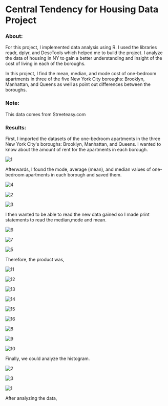 # Central Tendency for Housing Data Project
### About: 

For this project, I implemented data analysis using R. I used the libraries readr, dplyr, and DescTools which helped me to build the project. I analyze the data of housing in NY to gain a better understanding and insight of the cost of living in each of the boroughs.

In this project, I find the mean, median, and mode cost of one-bedroom apartments in three of the five New York City boroughs: Brooklyn, Manhattan, and Queens as well as point out differences between the boroughs.
 
### Note:

This data comes from Streeteasy.com 

### Results:

First, I imported the datasets of the one-bedroom apartments in the three New York City's boroughs: Brooklyn, Manhattan, and Queens. I wanted to know about the amount of rent for the apartments in each borough.

![1](https://user-images.githubusercontent.com/89553126/135769677-22bc2430-441c-4345-a66e-db95d4f18727.PNG)

Afterwards, I found the mode, average (mean), and median values of one-bedroom apartments in each borough and saved them.

![4](https://user-images.githubusercontent.com/89553126/135770941-4ddf866d-4650-4a22-b7a7-4fb662d4a053.PNG)

![2](https://user-images.githubusercontent.com/89553126/135770942-42cfdc72-610d-4e3f-8efa-86ce6a63dd35.PNG)

![3](https://user-images.githubusercontent.com/89553126/135770943-03d66fd6-3dda-456e-8edd-b775346c45e5.PNG)

I then wanted to be able to read the new data gained so I made print statements to read the median,mode and mean.

![6](https://user-images.githubusercontent.com/89553126/135771162-4e090213-e1ac-44db-8715-bcf3fdabe5db.PNG)

![7](https://user-images.githubusercontent.com/89553126/135771163-a8923d89-db5d-4e01-8028-d3136994d375.PNG)

![5](https://user-images.githubusercontent.com/89553126/135771164-0ed55f91-22ce-4915-a624-400bcf8d709c.PNG)

Therefore, the product was, 

![11](https://user-images.githubusercontent.com/89553126/135771321-106baa1a-1116-474c-ac84-657568be5191.PNG)

![12](https://user-images.githubusercontent.com/89553126/135771322-b0171924-33f6-4181-8f48-f2ed62d56252.PNG)

![13](https://user-images.githubusercontent.com/89553126/135771323-d2968cb2-ae91-4f5f-95d4-ea64e9ff2c20.PNG)

![14](https://user-images.githubusercontent.com/89553126/135771324-e5af004f-15ff-453f-8c03-ed4553065c9a.PNG)

![15](https://user-images.githubusercontent.com/89553126/135771325-8088aa33-7b28-439b-8b58-1419969c11db.PNG)

![16](https://user-images.githubusercontent.com/89553126/135771326-353044f0-482d-43df-9182-4d3431306fa4.PNG)

![8](https://user-images.githubusercontent.com/89553126/135771327-90208a9c-bdb0-40e2-b5a2-4e88ecc6adb8.PNG)

![9](https://user-images.githubusercontent.com/89553126/135771328-720cf6b6-e793-4d54-9abf-46c083344130.PNG)

![10](https://user-images.githubusercontent.com/89553126/135771329-cfa7e316-405f-47c9-9406-e0dc7f469891.PNG)

Finally, we could analyze the histogram.

![2](https://user-images.githubusercontent.com/89553126/135773290-2e768ddd-57ae-4817-9adb-986fbddd6cbc.PNG)

![3](https://user-images.githubusercontent.com/89553126/135773291-3455267d-40c3-4aac-bdc2-a9822a634486.PNG)

![1](https://user-images.githubusercontent.com/89553126/135773292-e5183a91-f9fc-4593-8461-452c24af6c30.PNG)



After analyzing the data, 
